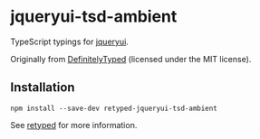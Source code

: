 # jqueryui-tsd-ambient

TypeScript typings for [jqueryui](http://jqueryui.com/).

Originally from [DefinitelyTyped](https://github.com/DefinitelyTyped/DefinitelyTyped) (licensed under the MIT license).

## Installation

```
npm install --save-dev retyped-jqueryui-tsd-ambient
```

See [retyped](https://github.com/retyped/retyped) for more information.